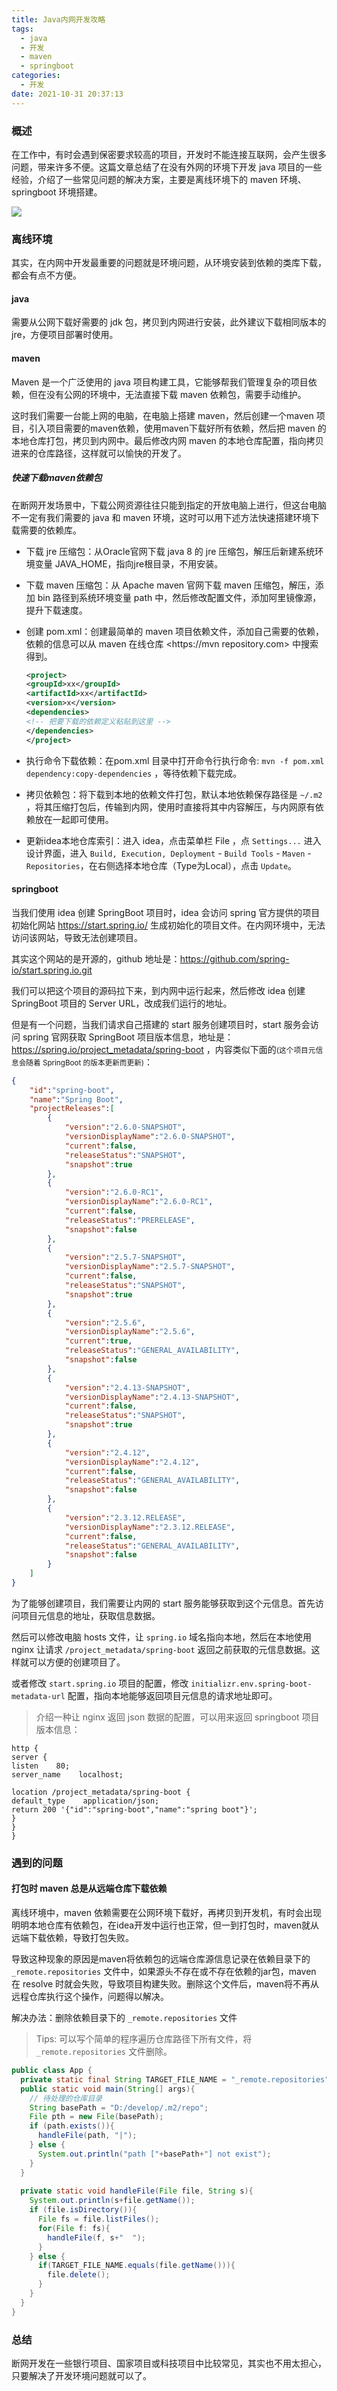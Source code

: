 ```yaml
---
title: Java内网开发攻略
tags:
  - java
  - 开发
  - maven
  - springboot
categories:
  - 开发
date: 2021-10-31 20:37:13
---
```


### 概述

在工作中，有时会遇到保密要求较高的项目，开发时不能连接互联网，会产生很多问题，带来许多不便。这篇文章总结了在没有外网的环境下开发 java 项目的一些经验，介绍了一些常见问题的解决方案，主要是离线环境下的 maven 环境、springboot 环境搭建。



![](https://blog-images.qiniu.wqf31415.xyz/coffee-beans.jpg)



<!-- more -->



### 离线环境

其实，在内网中开发最重要的问题就是环境问题，从环境安装到依赖的类库下载，都会有点不方便。

#### java

需要从公网下载好需要的 jdk 包，拷贝到内网进行安装，此外建议下载相同版本的 jre，方便项目部署时使用。



#### maven

Maven 是一个广泛使用的 java 项目构建工具，它能够帮我们管理复杂的项目依赖，但在没有公网的环境中，无法直接下载 maven 依赖包，需要手动维护。

这时我们需要一台能上网的电脑，在电脑上搭建 maven，然后创建一个maven 项目，引入项目需要的maven依赖，使用maven下载好所有依赖，然后把 maven 的本地仓库打包，拷贝到内网中。最后修改内网 maven 的本地仓库配置，指向拷贝进来的仓库路径，这样就可以愉快的开发了。

##### 快速下载maven依赖包

在断网开发场景中，下载公网资源往往只能到指定的开放电脑上进行，但这台电脑不一定有我们需要的 java 和 maven 环境，这时可以用下述方法快速搭建环境下载需要的依赖库。

- 下载 jre 压缩包：从Oracle官网下载 java 8 的 jre 压缩包，解压后新建系统环境变量 JAVA_HOME，指向jre根目录，不用安装。

- 下载 maven 压缩包：从 Apache maven 官网下载 maven 压缩包，解压，添加 bin 路径到系统环境变量 path 中，然后修改配置文件，添加阿里镜像源，提升下载速度。

- 创建 pom.xml：创建最简单的 maven 项目依赖文件，添加自己需要的依赖，依赖的信息可以从 maven 在线仓库 <https://mvn repository.com> 中搜索得到。

  ```xml
  <project>
  <groupId>xx</groupId>
  <artifactId>xx</artifactId>
  <version>x</version>
  <dependencies>
  <!-- 把要下载的依赖定义粘贴到这里 -->
  </dependencies>
  </project>
  ```

- 执行命令下载依赖：在pom.xml 目录中打开命令行执行命令: `mvn -f pom.xml dependency:copy-dependencies` ，等待依赖下载完成。

- 拷贝依赖包：将下载到本地的依赖文件打包，默认本地依赖保存路径是 `~/.m2` ，将其压缩打包后，传输到内网，使用时直接将其中内容解压，与内网原有依赖放在一起即可使用。

- 更新idea本地仓库索引：进入 idea，点击菜单栏 File ，点 `Settings...` 进入设计界面，进入 `Build, Execution, Deployment` - `Build Tools` - `Maven` - `Repositories`，在右侧选择本地仓库（Type为Local），点击 `Update`。

#### springboot

当我们使用 idea 创建 SpringBoot 项目时，idea 会访问 spring 官方提供的项目初始化网站 <https://start.spring.io/> 生成初始化的项目文件。在内网环境中，无法访问该网站，导致无法创建项目。

其实这个网站的是开源的，github 地址是：<https://github.com/spring-io/start.spring.io.git> 

我们可以把这个项目的源码拉下来，到内网中运行起来，然后修改 idea 创建 SpringBoot 项目的 Server URL，改成我们运行的地址。

但是有一个问题，当我们请求自己搭建的 start 服务创建项目时，start 服务会访问 spring 官网获取 SpringBoot 项目版本信息，地址是：<https://spring.io/project_metadata/spring-boot> ，内容类似下面的<small>(这个项目元信息会随着 SpringBoot 的版本更新而更新)</small>：

```json
{
    "id":"spring-boot",
    "name":"Spring Boot",
    "projectReleases":[
        {
            "version":"2.6.0-SNAPSHOT",
            "versionDisplayName":"2.6.0-SNAPSHOT",
            "current":false,
            "releaseStatus":"SNAPSHOT",
            "snapshot":true
        },
        {
            "version":"2.6.0-RC1",
            "versionDisplayName":"2.6.0-RC1",
            "current":false,
            "releaseStatus":"PRERELEASE",
            "snapshot":false
        },
        {
            "version":"2.5.7-SNAPSHOT",
            "versionDisplayName":"2.5.7-SNAPSHOT",
            "current":false,
            "releaseStatus":"SNAPSHOT",
            "snapshot":true
        },
        {
            "version":"2.5.6",
            "versionDisplayName":"2.5.6",
            "current":true,
            "releaseStatus":"GENERAL_AVAILABILITY",
            "snapshot":false
        },
        {
            "version":"2.4.13-SNAPSHOT",
            "versionDisplayName":"2.4.13-SNAPSHOT",
            "current":false,
            "releaseStatus":"SNAPSHOT",
            "snapshot":true
        },
        {
            "version":"2.4.12",
            "versionDisplayName":"2.4.12",
            "current":false,
            "releaseStatus":"GENERAL_AVAILABILITY",
            "snapshot":false
        },
        {
            "version":"2.3.12.RELEASE",
            "versionDisplayName":"2.3.12.RELEASE",
            "current":false,
            "releaseStatus":"GENERAL_AVAILABILITY",
            "snapshot":false
        }
    ]
}
```

为了能够创建项目，我们需要让内网的 start 服务能够获取到这个元信息。首先访问项目元信息的地址，获取信息数据。

然后可以修改电脑 hosts 文件，让 `spring.io` 域名指向本地，然后在本地使用 nginx 让请求 `/project_metadata/spring-boot` 返回之前获取的元信息数据。这样就可以方便的创建项目了。

或者修改 `start.spring.io` 项目的配置，修改 `initializr.env.spring-boot-metadata-url` 配置，指向本地能够返回项目元信息的请求地址即可。

> 介绍一种让 nginx 返回 json 数据的配置，可以用来返回 springboot 项目版本信息：

```
http {
server {
listen    80;
server_name    localhost;

location /project_metadata/spring-boot {
default_type    application/json;
return 200 '{"id":"spring-boot","name":"spring boot"}';
}
}
}
```

### 遇到的问题

#### 打包时 maven 总是从远端仓库下载依赖

离线环境中，maven 依赖需要在公网环境下载好，再拷贝到开发机，有时会出现明明本地仓库有依赖包，在idea开发中运行也正常，但一到打包时，maven就从远端下载依赖，导致打包失败。

导致这种现象的原因是maven将依赖包的远端仓库源信息记录在依赖目录下的 `_remote.repositories` 文件中，如果源头不存在或不存在依赖的jar包，maven 在 resolve 时就会失败，导致项目构建失败。删除这个文件后，maven将不再从远程仓库执行这个操作，问题得以解决。

解决办法：删除依赖目录下的 `_remote.repositories` 文件

> Tips: 可以写个简单的程序遍历仓库路径下所有文件，将  `_remote.repositories` 文件删除。

```java
public class App {
  private static final String TARGET_FILE_NAME = "_remote.repositories";
  public static void main(String[] args){
    // 待处理的仓库目录
    String basePath = "D:/develop/.m2/repo";
    File pth = new File(basePath);
    if (path.exists()){
      handleFile(path, "|");
    } else {
      System.out.println("path ["+basePath+"] not exist");
    }
  }
  
  private static void handleFile(File file, String s){
    System.out.println(s+file.getName());
    if (file.isDirectory()){
      File fs = file.listFiles();
      for(File f: fs){
        handleFile(f, s+"  ");
      }
    } else {
      if(TARGET_FILE_NAME.equals(file.getName())){
        file.delete();
      }
    }
  }
}
```


### 总结

断网开发在一些银行项目、国家项目或科技项目中比较常见，其实也不用太担心，只要解决了开发环境问题就可以了。
